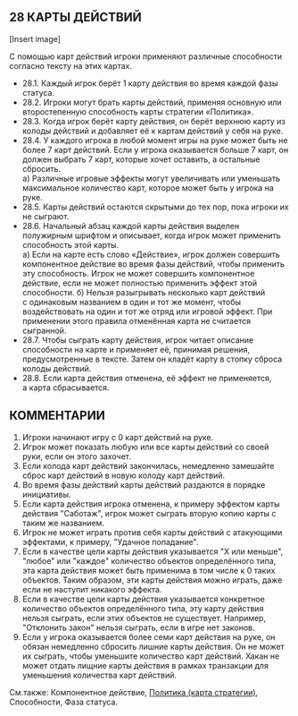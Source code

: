 28 КАРТЫ ДЕЙСТВИЙ
---

[Insert image]

C помощью карт действий игроки применяют различные способности согласно тексту на этих картах.
* 28.1. Каждый игрок берёт 1 карту действия во время каждой фазы статуса.
* 28.2. Игроки могут брать карты действий, применяя основную или второстепенную способность карты стратегии «Политика».
* 28.3. Когда игрок берёт карту действия, он берёт верхнюю карту из колоды действий и добавляет её к картам действий у себя на руке.
* 28.4. У каждого игрока в любой момент игры на руке может быть не более 7 карт действий. Если у игрока оказывается больше 7 карт, он должен выбрать 7 карт, которые хочет оставить, а остальные сбросить.  
  а) Различные игровые эффекты могут увеличивать или уменьшать максимальное количество карт, которое может быть у игрока на руке.
* 28.5. Карты действий остаются скрытыми до тех пор, пока игроки их не сыграют.
* 28.6. Начальный абзац каждой карты действия выделен полужирным шрифтом и описывает, когда игрок может применить способность этой карты.  
  а) Если на карте есть слово «Действие», игрок должен совершить компонентное действие во время фазы действий, чтобы применить эту способность. Игрок не может совершить компонентное действие, если не может полностью применить эффект этой способности.    б) Нельзя разыгрывать несколько карт действий с одинаковым названием в один и тот же момент, чтобы воздействовать на один и тот же отряд или игровой эффект. При применении этого правила отменённая карта не считается сыгранной.
* 28.7. Чтобы сыграть карту действия, игрок читает описание способности на карте и применяет её, принимая решения, предусмотренные в тексте. Затем он кладёт карту в стопку сброса колоды действий.
* 28.8.  Если карта действия отменена, её эффект не применяется, а карта сбрасывается. 

КОММЕНТАРИИ
---
1) Игроки начинают игру с 0 карт действий на руке.
2) Игрок может показать любую или все карты действий со своей руки, если он этого захочет.
3) Если колода карт действий закончилась, немедленно замешайте сброс карт действий в новую колоду карт действий.
4) Во время фазы действий карты действий раздаются в порядке инициативы.
5) Если карта действия игрока отменена, к примеру эффектом карты действия "Саботаж", игрок может сыграть вторую копию карты с таким же названием.
6) Игрок не может играть против себя карты действий с атакующими эффектами, к примеру, "Удачное попадание".
7) Если в качестве цели карты действия указывается "Х или меньше", "любое" или "каждое" количество объектов определённого типа, эта карта действия может быть применима в том числе к 0 таких объектов. Таким образом, эти карты действия можно играть, даже если не наступит никакого эффекта.
8) Если в качестве цели карты действия указывается конкретное количество объектов определённого типа, эту карту действия нельзя сыграть, если этих объектов не существует. Например, "Отклонить закон" нельзя сыграть, если в игре нет законов.
9) Если у игрока оказывается более семи карт действия на руке, он обязан немедленно сбросить лишние карты действия. Он не может их сыграть, чтобы уменьшите количество карт действий. Хакан не может отдать лищние карты действия в рамках транзакции для уменьшения количества карт действий.

См.также: Компонентное действие, [Политика (карта стратегии)](politics_sc.md), Способности, Фаза статуса.
